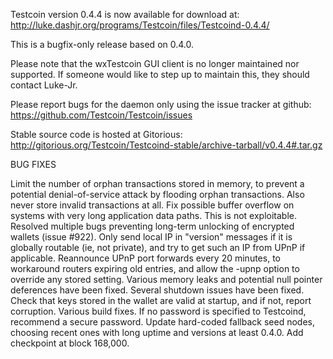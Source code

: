 Testcoin version 0.4.4 is now available for download at:
http://luke.dashjr.org/programs/Testcoin/files/Testcoind-0.4.4/

This is a bugfix-only release based on 0.4.0.

Please note that the wxTestcoin GUI client is no longer maintained nor supported. If someone would like to step up to maintain this, they should contact Luke-Jr.

Please report bugs for the daemon only using the issue tracker at github:
https://github.com/Testcoin/Testcoin/issues

Stable source code is hosted at Gitorious:
http://gitorious.org/Testcoin/Testcoind-stable/archive-tarball/v0.4.4#.tar.gz

BUG FIXES

Limit the number of orphan transactions stored in memory, to prevent a potential denial-of-service attack by flooding orphan transactions. Also never store invalid transactions at all.
Fix possible buffer overflow on systems with very long application data paths. This is not exploitable.
Resolved multiple bugs preventing long-term unlocking of encrypted wallets (issue #922).
Only send local IP in "version" messages if it is globally routable (ie, not private), and try to get such an IP from UPnP if applicable.
Reannounce UPnP port forwards every 20 minutes, to workaround routers expiring old entries, and allow the -upnp option to override any stored setting.
Various memory leaks and potential null pointer deferences have been
fixed.
Several shutdown issues have been fixed.
Check that keys stored in the wallet are valid at startup, and if not,
report corruption.
Various build fixes.
If no password is specified to Testcoind, recommend a secure password.
Update hard-coded fallback seed nodes, choosing recent ones with long uptime and versions at least 0.4.0.
Add checkpoint at block 168,000.

